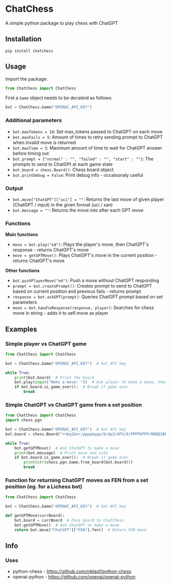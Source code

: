# ChatChess
A simple python package to play chess with ChatGPT

## Installation

```
pip install chatchess
```

## Usage

Import the package:

```python
from ChatChess import ChatChess
```

First a `Game` object needs to be decalerd as follows:
```python
bot = ChatChess.Game("OPENAI_API_KEY")
```

### Additional parameters

- `bot.maxTokens = 10`: Set max_tokens passed to ChatGPT on each move
- `bot.maxFails = 5`: Amount of times to retry sending prompt to ChatGPT when invalid move is returned
- `bot.maxTime = 5`: Maximum amount of time to wait for ChatGPT answer before timing out
- `bot.prompt = {"normal" : "", "failed" : "", "start" : ""}`: The prompts to send to ChatGPt at each game state
- `bot.board = chess.Board()`: Chess board object
- `bot.printDebug = False`: Print debug info - occaisonaly useful

### Output

- `bot.move["ChatGPT"]["uci"] = ""`: Returns the last move of given player (ChatGPT / input) in the given format (uci / san)
- `bot.message = ""`: Returns the move into after each GPT move

### Functions

**Main functions**

- `move = bot.play("e4")`: Plays the player's move, then ChatGPT's response - returns ChatGPT's move
- `move = getGPTMove()`: Plays ChatGPT's move in the current position - returns ChatGPT's move

**Other functions**

- `bot.pushPlayerMove("e4")`: Push a move without ChatGPT responding
- `prompt = bot.createPrompt()`: Creates prompt to send to ChatGPT based on current position and previous fails - returns prompt
- `response = bot.askGPT(prompt)`: Queries ChatGPT prompt based on set parameters
- `move = bot.handleResponse(response, player)`: Searches for chess move in string - adds it to self.move as player

## Examples

### Simple player vs ChatGPT game

```python
from ChatChess import ChatChess

bot = ChatChess.Game("OPENAI_API_KEY")  # Set API key

while True:
    print(bot.board)  # Print the board
    bot.play(input("Make a move: "))  # Ask player to make a move, then ChatGPT responds
    if bot.board.is_game_over():  # Break if game over
        break
```

### Simple ChatGPT vs ChatGPT game from a set position

```python
from ChatChess import ChatChess
import chess.pgn

bot = ChatChess.Game("OPENAI_API_KEY")  # Set API key
bot.board = chess.Board("rnbq1bnr/ppppkppp/8/4p3/4P3/8/PPPPKPPP/RNBQ1BNR w - - 2 3")  # Set position

while True:
    bot.getGPTMove()  # Ask ChatGPT to make a move
    print(bot.message)  # Print move and info
    if bot.board.is_game_over():  # Break if game over
        print(str(chess.pgn.Game.from_board(bot.board)))
        break
```

### Function for returning ChatGPT moves as FEN from a set position (eg. for a Lichess bot)

```python
from ChatChess import ChatChess

bot = ChatChess.Game("OPENAI_API_KEY")  # Set API key

def getGPTMove(currBoard):
    bot.board = currBoard  # Pass board to ChatChess
    bot.getGPTMove()  # Ask ChatGPT to make a move
    return bot.move["ChatGPT"]["FEN"].fen()  # Return FEN move
```

## Info
### Uses
- python-chess - https://github.com/niklasf/python-chess
- openai-python - https://github.com/openai/openai-python
